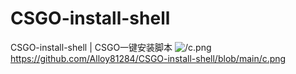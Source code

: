 # CSGO-install-shell
CSGO-install-shell | CSGO一键安装脚本
![/c.png](https://github.com/Alloy81284/CSGO-install-shell/c.png)
https://github.com/Alloy81284/CSGO-install-shell/blob/main/c.png
